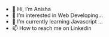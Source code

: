 - 👋 Hi, I’m Anisha
- 👀 I’m interested in Web Developing...
- 🌱 I’m currently learning Javascript ...
- 📫 How to reach me on Linkedin

<!---
Aerkins/Aerkins is a ✨ special ✨ repository because its `README.md` (this file) appears on your GitHub profile.
You can click the Preview link to take a look at your changes.
--->
